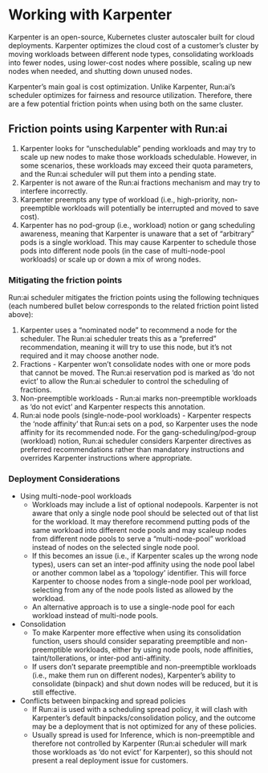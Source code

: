 # Working with Karpenter

Karpenter is an open-source, Kubernetes cluster autoscaler built for cloud deployments. Karpenter optimizes the cloud cost of a customer’s cluster by moving workloads between different node types, consolidating workloads into fewer nodes, using lower-cost nodes where possible, scaling up new nodes when needed, and shutting down unused nodes.

Karpenter’s main goal is cost optimization. Unlike Karpenter, Run:ai’s scheduler optimizes for fairness and resource utilization. Therefore, there are a few potential friction points when using both on the same cluster.

## Friction points using Karpenter with Run:ai

1.  Karpenter looks for “unschedulable” pending workloads and may try to scale up new nodes to make those workloads schedulable. However, in some scenarios, these workloads may exceed their quota parameters, and the Run:ai scheduler will put them into a pending state.
2.  Karpenter is not aware of the Run:ai fractions mechanism and may try to interfere incorrectly.
3.  Karpenter preempts any type of workload (i.e., high-priority, non-preemptible workloads will potentially be interrupted and moved to save cost).
4.  Karpenter has no pod-group (i.e., workload) notion or gang scheduling awareness, meaning that Karpenter is unaware that a set of “arbitrary” pods is a single workload. This may cause Karpenter to schedule those pods into different node pools (in the case of multi-node-pool workloads) or scale up or down a mix of wrong nodes.

### Mitigating the friction points

Run:ai scheduler mitigates the friction points using the following techniques (each numbered bullet below corresponds to the related friction point listed above):

1.  Karpenter uses a “nominated node” to recommend a node for the scheduler. The Run:ai scheduler treats this as a “preferred” recommendation, meaning it will try to use this node, but it’s not required and it may choose another node.
2.  Fractions - Karpenter won’t consolidate nodes with one or more pods that cannot be moved. The Run:ai reservation pod is marked as ‘do not evict’ to allow the Run:ai scheduler to control the scheduling of fractions.
3.  Non-preemptible workloads - Run:ai marks non-preemptible workloads as ‘do not evict’ and Karpenter respects this annotation.
4.  Run:ai node pools (single-node-pool workloads) - Karpenter respects the ‘node affinity’ that Run:ai sets on a pod, so Karpenter uses the node affinity for its recommended node. For the gang-scheduling/pod-group (workload) notion, Run:ai scheduler considers Karpenter directives as preferred recommendations rather than mandatory instructions and overrides Karpenter instructions where appropriate.

### Deployment Considerations

*   Using multi-node-pool workloads
    *   Workloads may include a list of optional nodepools. Karpenter is not aware that only a single node pool should be selected out of that list for the workload. It may therefore recommend putting pods of the same workload into different node pools and may scaleup nodes from different node pools to serve a “multi-node-pool” workload instead of nodes on the selected single node pool.
    *   If this becomes an issue (i.e., if Karpenter scales up the wrong node types), users can set an inter-pod affinity using the node pool label or another common label as a ‘topology’ identifier. This will force Karpenter to choose nodes from a single-node pool per workload, selecting from any of the node pools listed as allowed by the workload.
    *   An alternative approach is to use a single-node pool for each workload instead of multi-node pools.
*   Consolidation
    *   To make Karpenter more effective when using its consolidation function, users should consider separating preemptible and non-preemptible workloads, either by using node pools, node affinities, taint/tollerations, or inter-pod anti-affinity.
    *   If users don’t separate preemptible and non-preemptible workloads (i.e., make them run on different nodes), Karpenter’s ability to consolidate (binpack) and shut down nodes will be reduced, but it is still effective.
*   Conflicts between binpacking and spread policies
    *   If Run:ai is used with a scheduling spread policy, it will clash with Karpenter’s default binpacks/consolidation policy, and the outcome may be a deployment that is not optimized for any of these policies.
    *   Usually spread is used for Inference, which is non-preemptible and therefore not controlled by Karpenter (Run:ai scheduler will mark those workloads as ‘do not evict’ for Karpenter), so this should not present a real deployment issue for customers.
